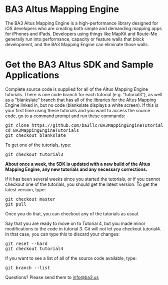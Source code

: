 BA3 Altus Mapping Engine
=========================

The BA3 Altus Mapping Engine is a high-performance library designed for iOS developers who are creating
both simple and demanding mapping apps for iPhones and iPads.
Developers using things like MapKit and Route-Me generally run into performance,
capacity or feature walls that block development, and the BA3 Mapping Engine can eliminate those walls.

Get the BA3 Altus SDK and Sample Applications
=============================================

Complete source code is supplied for all of the Altus Mapping Engine tutorials.
There is one code branch for each tutorial (e.g. "tutorial3"), as well as a "blankslate" branch that
has all of the libraries for the Altus Mapping Engine linked in, but no code (blankslate displays a white screen).
If this is your first time using these tutorials and you want to access the source code,
go to a command prompt and run these commands:

<pre>
git clone https://github.com/ba3llc/BA3MappingEngineTutorials.git
cd BA3MappingEngineTutorials
git checkout blankslate
</pre>


To get one of the tutorials, type:

<pre>
git checkout tutorial3 
</pre>

<b>About once a week, the SDK is updated with a new build of the Altus Mapping Engine,
any new tutorials and any necessary corrections.</b>

If it has been several weeks since you started the tutorials, or if you cannot checkout one of the tutorials,
you should get the latest version. To get the latest version, type:

<pre>
git checkout master
git pull
</pre>

Once you do that, you can checkout any of the tutorials as usual. 

Say that you are ready to move on to Tutorial 4, but you made minor modifications to the code in tutorial 3.
Git will not let you checkout tutorial4. In that case, you can type this to discard your changes:

<pre>
git reset --hard
git checkout tutorial4
</pre>

If you want to see a list of all of the source code available, type:

<pre>
git branch --list
</pre>

Questions? Please send them to info@ba3.us
